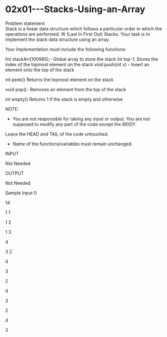 # 02x01---Stacks-Using-an-Array

Problem statement <br>
Stack is a linear data structure which follows a particular order in which the operations are performed. W (Last In First Out) Stacks. Your task is to implement the stack data structure using an array.

Your Implementation must include the following functions:

fnt stackArr[100985);- Global array to store the stack int top-1; Stores the index of the topmost element on the stack void push(int x) - Insert an element onto the top of the stack

int peek() Returns the topmost element on the stack

void pop()- Removes an element from the top of the stack

int empty() Returns 1 if the stack is empty and otherwise

NOTE:

- You are not responsible for taking any input or output. You are not supposed to modify any part of the code except the BIDDY.

Leave the HEAD and TAIL of the code untouched.

- Name of the functions/variables must remain unchanged.

INPUT

Not Needed

OUTPUT

Not Needed

Sample Input 0

14

1 1

1 2

1 3

4

3
2

4

3

2

4

3

2

4

3

